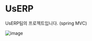 # UsERP

UsERP팀의 프로젝트입니다.
(spring MVC)



![image](https://user-images.githubusercontent.com/80734989/149148756-eb619a5c-6112-4d7c-a20c-74070c08a65d.png)
